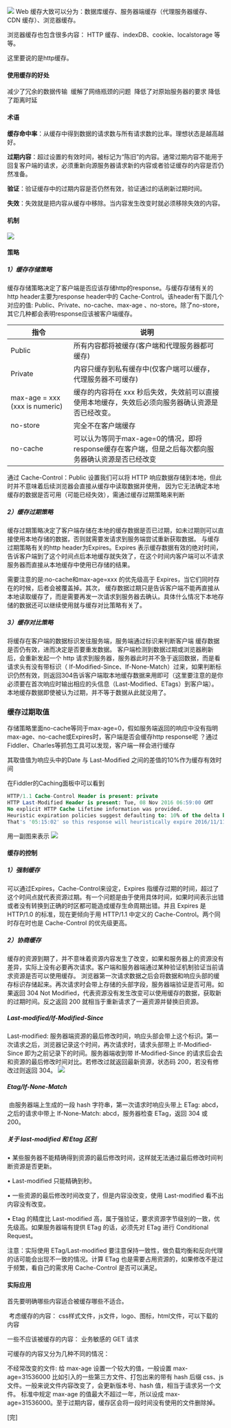 ![](//chuchur.com/2018-2-2/1520930959222.png)
Web 缓存大致可以分为：数据库缓存、服务器端缓存（代理服务器缓存、CDN 缓存）、浏览器缓存。

浏览器缓存也包含很多内容： HTTP 缓存、indexDB、cookie、localstorage 等等。

这里要说的是http缓存。

#### 使用缓存的好处
减少了冗余的数据传输 
缓解了网络瓶颈的问题 
降低了对原始服务器的要求
降低了距离时延

#### 术语
**缓存命中率**：从缓存中得到数据的请求数与所有请求数的比率。理想状态是越高越好。 

**过期内容**：超过设置的有效时间，被标记为“陈旧”的内容。通常过期内容不能用于回复客户端的请求，必须重新向源服务器请求新的内容或者验证缓存的内容是否仍然准备。 

**验证**：验证缓存中的过期内容是否仍然有效，验证通过的话刷新过期时间。 

**失效**：失效就是把内容从缓存中移除。当内容发生改变时就必须移除失效的内容。

#### 机制
![](//chuchur.com/2018-2-2/1520930959221.png)

#### 策略
##### 1）缓存存储策略
缓存存储策略决定了客户端是否应该存储http的response。与缓存存储有关的http header主要为response header中的 Cache-Control。该header有下面几个对应的值: Public、Private、no-cache、max-age 、no-store。除了no-store，其它几种都会表明response应该被客户端缓存。

 | 指令                           | 说明                                                                                                |
 | ------------------------------ | --------------------------------------------------------------------------------------------------- |
 | Public                         | 所有内容都将被缓存(客户端和代理服务器都可缓存)                                                      |
 | Private                        | 内容只缓存到私有缓存中(仅客户端可以缓存，代理服务器不可缓存)                                        |
 | max-age = xxx (xxx is numeric) | 缓存的内容将在 xxx 秒后失效，失效前可以直接使用本地缓存，失效后必须向服务器确认资源是否已经改变。   |
 | no-store                       | 完全不在客户端缓存                                                                                  |
 | no-cache                       | 可以认为等同于max-age=0的情况，即将response缓存在客户端，但是之后每次都向服务器确认资源是否已经改变 |

通过 Cache-Control：Public 设置我们可以将 HTTP 响应数据存储到本地，但此时并不意味着后续浏览器会直接从缓存中读取数据并使用， 因为它无法确定本地缓存的数据是否可用（可能已经失效），需通过缓存过期策略来判断

##### 2）缓存过期策略
缓存过期策略决定了客户端存储在本地的缓存数据是否已过期，如未过期则可以直接使用本地存储的数据，否则就需要发请求到服务端尝试重新获取数据。 与缓存过期策略有关的http header为Expires。Expires 表示缓存数据有效的绝对时间，告诉客户端到了这个时间点后本地缓存就失效了，在这个时间内客户端可以不请求服务器而直接从本地缓存中使用已存储的结果。

需要注意的是:no-cache和max-age=xxx 的优先级高于 Expires，当它们同时存在的时候，后者会被覆盖掉。其次， 缓存数据过期只是告诉客户端不能再直接从本地读取缓存了，而是需要再发一次请求到服务器去确认。具体什么情况下本地存储的数据还可以继续使用就与缓存对比策略有关了。

##### 3）缓存对比策略
将缓存在客户端的数据标识发往服务端，服务端通过标识来判断客户端 缓存数据是否仍有效，进而决定是否要重发数据。 客户端检测到数据过期或浏览器刷新后，会重新发起一个 http 请求到服务器，服务器此时并不急于返回数据，而是看请求头有没有带标识（ If-Modified-Since、If-None-Match）过来，如果判断标识仍然有效，则返回304告诉客户端取本地缓存数据来用即可（这里要注意的是你必须要在首次响应时输出相应的头信息（Last-Modified、ETags）到客户端）。 本地缓存数据即使被认为过期，并不等于数据从此就没用了。

### 缓存过期取值

存储策略里面no-cache等同于max-age=0，假如服务端返回的响应中没有指明max-age、no-cache或Expires时，客户端是否会缓存http response呢 ？通过Fiddler、Charles等抓包工具可以发现，客户端一样会进行缓存

其取值值为响应头中的Date 与 Last-Modified 之间的差值的10%作为缓存有效时间

在Fiddler的Caching面板中可以看到
```sql
HTTP/1.1 Cache-Control Header is present: private
HTTP Last-Modified Header is present: Tue, 08 Nov 2016 06:59:00 GMT
No explicit HTTP Cache Lifetime information was provided.
Heuristic expiration policies suggest defaulting to: 10% of the delta between Last-Modified and Date.
That's '05:15:02' so this response will heuristically expire 2016/11/11 0:46:01.
```
用一副图来表示
![](//chuchur.com/2018-2-2/1520933569369.png)


#### 缓存的控制
##### 1）强制缓存
可以通过Expires，Cache-Control来设定，Expires 指缓存过期的时间，超过了这个时间点就代表资源过期。有一个问题是由于使用具体时间，如果时间表示出错或者没有转换到正确的时区都可能造成缓存生命周期出错。并且 Expires 是 HTTP/1.0 的标准，现在更倾向于用 HTTP/1.1 中定义的 Cache-Control。两个同时存在时也是 Cache-Control 的优先级更高。

##### 2）协商缓存
缓存的资源到期了，并不意味着资源内容发生了改变，如果和服务器上的资源没有差异，实际上没有必要再次请求。客户端和服务器端通过某种验证机制验证当前请求资源是否可以使用缓存。 浏览器第一次请求数据之后会将数据和响应头部的缓存标识存储起来。再次请求时会带上存储的头部字段，服务器端验证是否可用。如果返回 304 Not Modified，代表资源没有发生改变可以使用缓存的数据，获取新的过期时间。反之返回 200 就相当于重新请求了一遍资源并替换旧资源。

##### Last-modified/If-Modified-Since
Last-modified: 服务器端资源的最后修改时间，响应头部会带上这个标识。第一次请求之后，浏览器记录这个时间，再次请求时，请求头部带上 If-Modified-Since 即为之前记录下的时间。服务器端收到带 If-Modified-Since 的请求后会去和资源的最后修改时间对比。若修改过就返回最新资源，状态码 200，若没有修改过则返回 304。
![](//chuchur.com/2018-2-2/1520934053251.jpg)

##### Etag/If-None-Match 
 由服务器端上生成的一段 hash 字符串，第一次请求时响应头带上 ETag: abcd，之后的请求中带上 If-None-Match: abcd，服务器检查 ETag，返回 304 或 200。

##### 关于 last-modified 和 Etag 区别

• 某些服务器不能精确得到资源的最后修改时间，这样就无法通过最后修改时间判断资源是否更新。

• Last-modified 只能精确到秒。 

• 一些资源的最后修改时间改变了，但是内容没改变，使用 Last-modified 看不出内容没有改变。 

• Etag 的精度比 Last-modified 高，属于强验证，要求资源字节级别的一致，优先级高。如果服务器端有提供 ETag 的话，必须先对 ETag 进行 Conditional Request。 

注意：实际使用 ETag/Last-modified 要注意保持一致性，做负载均衡和反向代理的话可能会出现不一致的情况。计算 ETag 也是需要占用资源的，如果修改不是过于频繁，看自己的需求用 Cache-Control 是否可以满足。

#### 实际应用
首先要明确哪些内容适合被缓存哪些不适合。 

 考虑缓存的内容： css样式文件，js文件，logo、图标，html文件，可以下载的内容 

一些不应该被缓存的内容： 业务敏感的 GET 请求 

可缓存的内容又分为几种不同的情况： 

不经常改变的文件: 给 max-age 设置一个较大的值，一般设置 max-age=31536000 比如引入的一些第三方文件、打包出来的带有 hash 后缀 css、js 文件。一般来说文件内容改变了，会更新版本号、hash 值，相当于请求另一个文件。 标准中规定 max-age 的值最大不超过一年，所以设成 max-age=31536000。至于过期内容，缓存区会将一段时间没有使用的文件删除掉。

[完]
